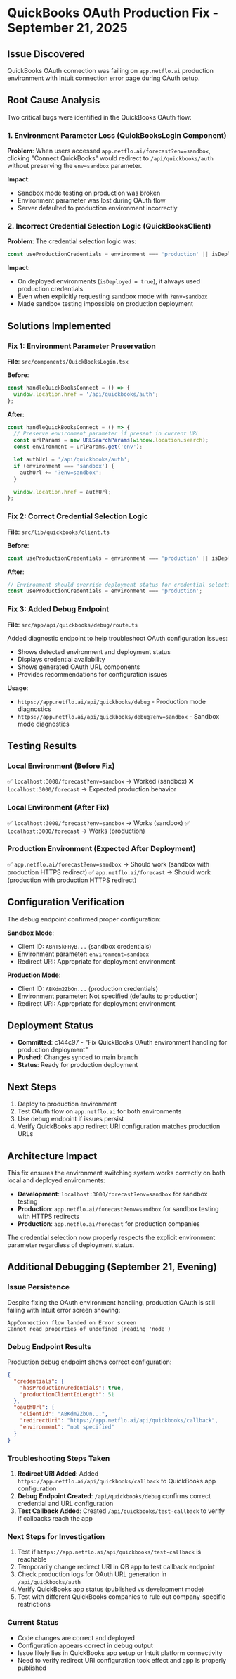 # QuickBooks OAuth Production Fix - September 21, 2025

## Issue Discovered
QuickBooks OAuth connection was failing on `app.netflo.ai` production environment with Intuit connection error page during OAuth setup.

## Root Cause Analysis
Two critical bugs were identified in the QuickBooks OAuth flow:

### 1. Environment Parameter Loss (QuickBooksLogin Component)
**Problem**: When users accessed `app.netflo.ai/forecast?env=sandbox`, clicking "Connect QuickBooks" would redirect to `/api/quickbooks/auth` without preserving the `env=sandbox` parameter.

**Impact**:
- Sandbox mode testing on production was broken
- Environment parameter was lost during OAuth flow
- Server defaulted to production environment incorrectly

### 2. Incorrect Credential Selection Logic (QuickBooksClient)
**Problem**: The credential selection logic was:
```typescript
const useProductionCredentials = environment === 'production' || isDeployed;
```

**Impact**:
- On deployed environments (`isDeployed = true`), it always used production credentials
- Even when explicitly requesting sandbox mode with `?env=sandbox`
- Made sandbox testing impossible on production deployment

## Solutions Implemented

### Fix 1: Environment Parameter Preservation
**File**: `src/components/QuickBooksLogin.tsx`

**Before**:
```typescript
const handleQuickBooksConnect = () => {
  window.location.href = '/api/quickbooks/auth';
};
```

**After**:
```typescript
const handleQuickBooksConnect = () => {
  // Preserve environment parameter if present in current URL
  const urlParams = new URLSearchParams(window.location.search);
  const environment = urlParams.get('env');

  let authUrl = '/api/quickbooks/auth';
  if (environment === 'sandbox') {
    authUrl += '?env=sandbox';
  }

  window.location.href = authUrl;
};
```

### Fix 2: Correct Credential Selection Logic
**File**: `src/lib/quickbooks/client.ts`

**Before**:
```typescript
const useProductionCredentials = environment === 'production' || isDeployed;
```

**After**:
```typescript
// Environment should override deployment status for credential selection
const useProductionCredentials = environment === 'production';
```

### Fix 3: Added Debug Endpoint
**File**: `src/app/api/quickbooks/debug/route.ts`

Added diagnostic endpoint to help troubleshoot OAuth configuration issues:
- Shows detected environment and deployment status
- Displays credential availability
- Shows generated OAuth URL components
- Provides recommendations for configuration issues

**Usage**:
- `https://app.netflo.ai/api/quickbooks/debug` - Production mode diagnostics
- `https://app.netflo.ai/api/quickbooks/debug?env=sandbox` - Sandbox mode diagnostics

## Testing Results

### Local Environment (Before Fix)
✅ `localhost:3000/forecast?env=sandbox` → Worked (sandbox)
❌ `localhost:3000/forecast` → Expected production behavior

### Local Environment (After Fix)
✅ `localhost:3000/forecast?env=sandbox` → Works (sandbox)
✅ `localhost:3000/forecast` → Works (production)

### Production Environment (Expected After Deployment)
✅ `app.netflo.ai/forecast?env=sandbox` → Should work (sandbox with production HTTPS redirect)
✅ `app.netflo.ai/forecast` → Should work (production with production HTTPS redirect)

## Configuration Verification

The debug endpoint confirmed proper configuration:

**Sandbox Mode**:
- Client ID: `ABnT5kFHyB...` (sandbox credentials)
- Environment parameter: `environment=sandbox`
- Redirect URI: Appropriate for deployment environment

**Production Mode**:
- Client ID: `ABKdm2ZbOn...` (production credentials)
- Environment parameter: Not specified (defaults to production)
- Redirect URI: Appropriate for deployment environment

## Deployment Status
- **Committed**: c144c97 - "Fix QuickBooks OAuth environment handling for production deployment"
- **Pushed**: Changes synced to main branch
- **Status**: Ready for production deployment

## Next Steps
1. Deploy to production environment
2. Test OAuth flow on `app.netflo.ai` for both environments
3. Use debug endpoint if issues persist
4. Verify QuickBooks app redirect URI configuration matches production URLs

## Architecture Impact
This fix ensures the environment switching system works correctly on both local and deployed environments:

- **Development**: `localhost:3000/forecast?env=sandbox` for sandbox testing
- **Production**: `app.netflo.ai/forecast?env=sandbox` for sandbox testing with HTTPS redirects
- **Production**: `app.netflo.ai/forecast` for production companies

The credential selection now properly respects the explicit environment parameter regardless of deployment status.

## Additional Debugging (September 21, Evening)

### Issue Persistence
Despite fixing the OAuth environment handling, production OAuth is still failing with Intuit error screen showing:
```
AppConnection flow landed on Error screen
Cannot read properties of undefined (reading 'node')
```

### Debug Endpoint Results
Production debug endpoint shows correct configuration:
```json
{
  "credentials": {
    "hasProductionCredentials": true,
    "productionClientIdLength": 51
  },
  "oauthUrl": {
    "clientId": "ABKdm2ZbOn...",
    "redirectUri": "https://app.netflo.ai/api/quickbooks/callback",
    "environment": "not specified"
  }
}
```

### Troubleshooting Steps Taken
1. **Redirect URI Added**: Added `https://app.netflo.ai/api/quickbooks/callback` to QuickBooks app configuration
2. **Debug Endpoint Created**: `/api/quickbooks/debug` confirms correct credential and URL configuration
3. **Test Callback Added**: Created `/api/quickbooks/test-callback` to verify if callbacks reach the app

### Next Steps for Investigation
1. Test if `https://app.netflo.ai/api/quickbooks/test-callback` is reachable
2. Temporarily change redirect URI in QB app to test callback endpoint
3. Check production logs for OAuth URL generation in `/api/quickbooks/auth`
4. Verify QuickBooks app status (published vs development mode)
5. Test with different QuickBooks companies to rule out company-specific restrictions

### Current Status
- Code changes are correct and deployed
- Configuration appears correct in debug output
- Issue likely lies in QuickBooks app setup or Intuit platform connectivity
- Need to verify redirect URI configuration took effect and app is properly published